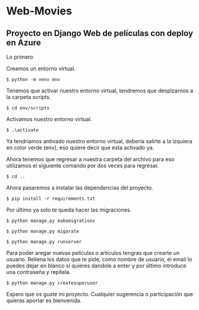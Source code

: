 # Web-Movies
Proyecto en Django Web de películas con deploy en Azure
----------------------------------------------------------

Lo primero

Creamos un entorno virtual.

```
$ python -m venv env
```
Tenemos que activar nuestro entorno virtual, tendremos que desplzarnos a la carpeta scripts.
```
$ cd env/scripts
```
Activamos nuestro entorno virtual.
```
$ .\activate
```
Ya tendriamos antivado nuestro entorno virtual, debería salirte a la izquiera en color verde (env), eso quiere decir que esta activado ya.

Ahora tenemos que regresar a nuestra carpeta del archivo para eso utilizamos el siguiente comando por dos veces para regresar.

```
$ cd .. 
```

Ahora pasaremos a instalar las dependencias del proyecto.
```
$ pip install -r requirements.txt
```

Por último ya solo te queda hacer las migraciones.
```
$ python manage.py makemigrations
```
```
$ python manage.py migarate
```
```
$ python manage.py runserver
```

Para poder aregar nuevas películas o artículos tengras que crearte un usuario. Rellena los datos que te pide, como nombre de usuario, 
el email lo puedes dejar en blanco si quieres dandole a enter y por último introduce una contraseña y repitela.
```
$ python manage.py createsuperuser
```

Espero que os guste mi proyecto.
Cualquier sugerencia o participación que quieras aportar es bienvenida.



